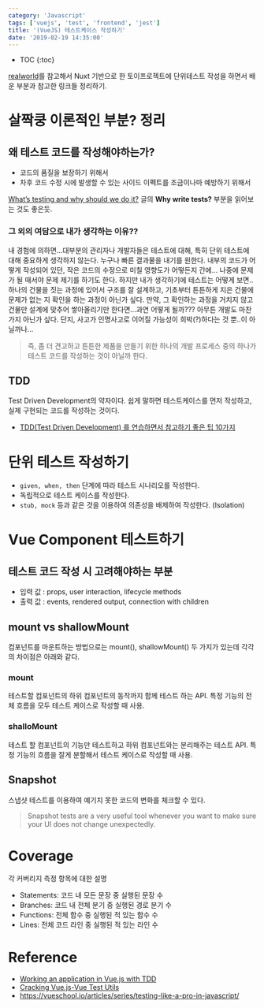 ```yaml
---
category: 'Javascript'
tags: ['vuejs', 'test', 'frontend', 'jest']
title: '(VueJS) 테스트케이스 작성하기'
date: '2019-02-19 14:35:00'
---
```


- TOC
  {:toc}

[realworld](https://github.com/gloriaJun/realworld)를 참고해서 Nuxt 기반으로 한 토이프로젝트에 단위테스트 작성을 하면서 배운 부분과 참고한 링크들 정리하기.

# 살짝쿵 이론적인 부분? 정리

## 왜 테스트 코드를 작성해야하는가?

- 코드의 품질을 보장하기 위해서
- 차후 코드 수정 시에 발생할 수 있는 사이드 이펙트를 조금이나마 예방하기 위해서

[What’s testing and why should we do it?](https://vueschool.io/articles/vuejs-tutorials/what-is-testing-and-why-should-we-do-it/) 글의 **Why write tests?** 부분을 읽어보는 것도 좋은듯.

### 그 외의 여담으로 내가 생각하는 이유??

내 경험에 의하면...대부분의 관리자나 개발자들은 테스트에 대해, 특히 단위 테스트에 대해 중요하게 생각하지 않는다.
누구나 빠른 결과물을 내기를 원한다. 내부의 코드가 어떻게 작성되어 있던, 작은 코드의 수정으로 미칠 영향도가 어떻든지 간에...
나중에 문제가 될 때서야 문제 제기를 하기도 한다.
하지만 내가 생각하기에 테스트는 어떻게 보면..하나의 건물을 짓는 과정에 있어서 구조를 잘 설계하고, 기초부터 튼튼하게 지은 건물에 문제가 없는 지 확인을 하는 과정이 아닌가 싶다.
만약, 그 확인하는 과정을 거치지 않고 건물만 설계에 맞추어 쌓아올리기만 한다면...과연 어떻게 될까???
아무튼 개발도 마찬가지 아닌가 싶다. 단지, 사고가 인명사고로 이어질 가능성이 희박(?)하다는 것 뿐..이 아닐까나...

> 즉, 좀 더 견고하고 튼튼한 제품을 만들기 위한 하나의 개발 프로세스 중의 하나가 테스트 코드를 작성하는 것이 아닐까 한다.

## TDD

Test Driven Development의 약자이다.
쉽게 말하면 테스트케이스를 먼저 작성하고, 실제 구현되는 코드를 작성하는 것이다.

- [TDD(Test Driven Development) 를 연습하면서 참고하기 좋은 팁 10가지](https://medium.com/@rinae/tdd-test-driven-development-%EB%A5%BC-%EC%97%B0%EC%8A%B5%ED%95%98%EB%A9%B4%EC%84%9C-%EC%B0%B8%EA%B3%A0%ED%95%98%EA%B8%B0-%EC%A2%8B%EC%9D%80-%ED%8C%81-10%EA%B0%80%EC%A7%80-d8cf46ae1806)

# 단위 테스트 작성하기

- `given, when, then` 단계에 따라 테스트 시나리오를 작성한다.
- 독립적으로 테스트 케이스를 작성한다.
- `stub, mock` 등과 같은 것을 이용하여 의존성을 배제하여 작성한다. (Isolation)

# Vue Component 테스트하기

## 테스트 코드 작성 시 고려해야하는 부분

- 입력 값 : props, user interaction, lifecycle methods
- 출력 값 : events, rendered output, connection with children

## mount vs shallowMount

컴포넌트를 마운트하는 방법으로는 mount(), shallowMount() 두 가지가 있는데 각각의 차이점은 아래와 같다.

### mount

테스트할 컴포넌트의 하위 컴포넌트의 동작까지 함께 테스트 하는 API.
특정 기능의 전체 흐름을 모두 테스트 케이스로 작성할 때 사용.

### shalloMount

테스트 할 컴포넌트의 기능만 테스트하고 하위 컴포넌트와는 분리해주는 테스트 API.
특정 기능의 흐름을 잘게 분할해서 테스트 케이스로 작성할 때 사용.

## Snapshot

스냅샷 테스트를 이용하여 예기치 못한 코드의 변화를 체크할 수 있다.

> Snapshot tests are a very useful tool whenever you want to make sure your UI does not change unexpectedly.

# Coverage

각 커버리지 측정 항목에 대한 설명

- Statements: 코드 내 모든 문장 중 실행된 문장 수
- Branches: 코드 내 전체 분기 중 실행된 경로 분기 수
- Functions: 전체 함수 중 실행된 적 있는 함수 수
- Lines: 전체 코드 라인 중 실행된 적 있는 라인 수

# Reference

- [Working an application in Vue.js with TDD](https://medium.com/magnetis-backstage/working-an-application-in-vue-js-with-tdd-an-extensive-guide-for-people-who-have-time-part-1-3be791dafa2b)
- [Cracking Vue.js-Vue Test Utils](https://joshua1988.github.io/vue-camp/testing/vue-test-util.html)
- https://vueschool.io/articles/series/testing-like-a-pro-in-javascript/
